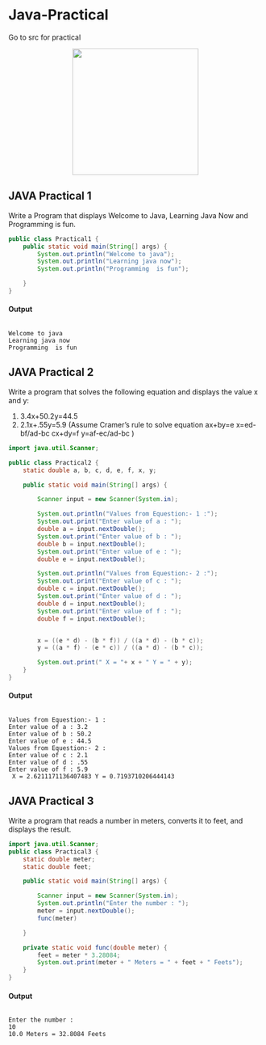 # Java-Practical

Go to src for practical

<div align="center"><img src="https://gitee.com/duhouan/ImagePro/raw/master/logo.png" width="250px"/></div>

## JAVA Practical 1
Write a Program that displays Welcome to Java, Learning Java Now and Programming is fun.

```java
public class Practical1 {
    public static void main(String[] args) {
        System.out.println("Welcome to java");
        System.out.println("Learning java now");
        System.out.println("Programming  is fun");

    }
}
```

#### Output
```text

Welcome to java
Learning java now
Programming  is fun

```

## JAVA Practical 2
Write a program that solves the following equation and displays the value x and y:
1) 3.4x+50.2y=44.5
2) 2.1x+.55y=5.9
(Assume Cramer’s rule to solve equation ax+by=e x=ed-bf/ad-bc cx+dy=f y=af-ec/ad-bc )

```java
import java.util.Scanner;

public class Practical2 {
    static double a, b, c, d, e, f, x, y;

    public static void main(String[] args) {

        Scanner input = new Scanner(System.in);

        System.out.println("Values from Equestion:- 1 :");
        System.out.print("Enter value of a : ");
        double a = input.nextDouble();
        System.out.print("Enter value of b : ");
        double b = input.nextDouble();
        System.out.print("Enter value of e : ");
        double e = input.nextDouble();

        System.out.println("Values from Equestion:- 2 :");
        System.out.print("Enter value of c : ");
        double c = input.nextDouble();
        System.out.print("Enter value of d : ");
        double d = input.nextDouble();
        System.out.print("Enter value of f : ");
        double f = input.nextDouble();


        x = ((e * d) - (b * f)) / ((a * d) - (b * c));
        y = ((a * f) - (e * c)) / ((a * d) - (b * c));

        System.out.print(" X = "+ x + " Y = " + y);
    }
}
```

#### Output
```text

Values from Equestion:- 1 :
Enter value of a : 3.2
Enter value of b : 50.2
Enter value of e : 44.5
Values from Equestion:- 2 :
Enter value of c : 2.1
Enter value of d : .55
Enter value of f : 5.9
 X = 2.6211171136407483 Y = 0.7193710206444143

```
## JAVA Practical 3
Write a program that reads a number in meters, converts it to feet, and displays the result.

```java
import java.util.Scanner;
public class Practical3 {
    static double meter;
    static double feet;

    public static void main(String[] args) {

        Scanner input = new Scanner(System.in);
        System.out.println("Enter the number : ");
        meter = input.nextDouble();
        func(meter)

    }

    private static void func(double meter) {
        feet = meter * 3.28084;
        System.out.print(meter + " Meters = " + feet + " Feets");
    }
}
```

#### Output
```text

Enter the number : 
10
10.0 Meters = 32.8084 Feets

```



